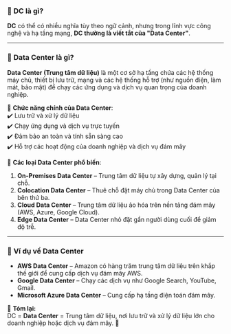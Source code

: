 ### 📌 **DC là gì?**  
**DC** có thể có nhiều nghĩa tùy theo ngữ cảnh, nhưng trong lĩnh vực công nghệ và hạ tầng mạng, **DC thường là viết tắt của "Data Center"**.  

---

### 📌 **Data Center là gì?**  
**Data Center (Trung tâm dữ liệu)** là một cơ sở hạ tầng chứa các hệ thống máy chủ, thiết bị lưu trữ, mạng và các hệ thống hỗ trợ (như nguồn điện, làm mát, bảo mật) để chạy các ứng dụng và dịch vụ quan trọng của doanh nghiệp.  

🔹 **Chức năng chính của Data Center**:  
✔️ Lưu trữ và xử lý dữ liệu  
✔️ Chạy ứng dụng và dịch vụ trực tuyến  
✔️ Đảm bảo an toàn và tính sẵn sàng cao  
✔️ Hỗ trợ các hoạt động của doanh nghiệp và dịch vụ đám mây  

🔹 **Các loại Data Center phổ biến**:  
1. **On-Premises Data Center** – Trung tâm dữ liệu tự xây dựng, quản lý tại chỗ.  
2. **Colocation Data Center** – Thuê chỗ đặt máy chủ trong Data Center của bên thứ ba.  
3. **Cloud Data Center** – Trung tâm dữ liệu ảo hóa trên nền tảng đám mây (AWS, Azure, Google Cloud).  
4. **Edge Data Center** – Data Center nhỏ đặt gần người dùng cuối để giảm độ trễ.  

---

### 📌 **Ví dụ về Data Center**
- **AWS Data Center** – Amazon có hàng trăm trung tâm dữ liệu trên khắp thế giới để cung cấp dịch vụ đám mây AWS.  
- **Google Data Center** – Chạy các dịch vụ như Google Search, YouTube, Gmail.  
- **Microsoft Azure Data Center** – Cung cấp hạ tầng điện toán đám mây.  

📌 **Tóm lại:**  
DC = **Data Center** = Trung tâm dữ liệu, nơi lưu trữ và xử lý dữ liệu lớn cho doanh nghiệp hoặc dịch vụ đám mây. 🚀